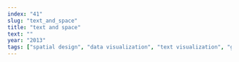 ```yaml
---
index: "41"
slug: "text_and_space"
title: "text and space"
text: ""
year: "2013"
tags: ["spatial design", "data visualization", "text visualization", "generative narrative", "generative space"]
---
```

